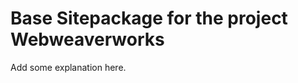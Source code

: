 Base Sitepackage for the project Webweaverworks
==============================================================

Add some explanation here.
